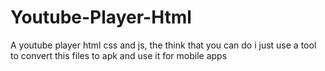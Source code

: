 # Youtube-Player-Html
A youtube player html css and js, the think that you can do i just use a tool to convert this files to apk and use it for mobile apps
